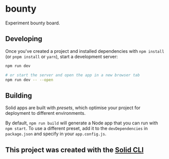 # bounty

Experiment bounty board.

## Developing

Once you've created a project and installed dependencies with `npm install` (or `pnpm install` or `yarn`), start a development server:

```bash
npm run dev

# or start the server and open the app in a new browser tab
npm run dev -- --open
```

## Building

Solid apps are built with _presets_, which optimise your project for deployment to different environments.

By default, `npm run build` will generate a Node app that you can run with `npm start`. To use a different preset, add it to the `devDependencies` in `package.json` and specify in your `app.config.js`.

## This project was created with the [Solid CLI](https://solid-cli.netlify.app)
